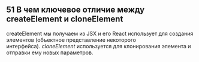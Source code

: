 ## 51 В чем ключевое отличие между createElement и cloneElement

createElement мы получаем из JSX и его React использует для создания элементов (объектное представление некоторого интерфейса). _cloneElement_ используется для клонирования элемента и отправки ему новых параметров.
